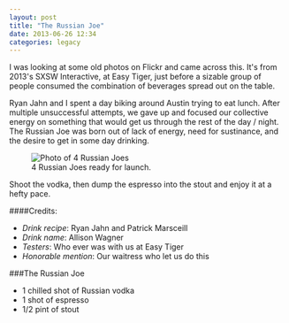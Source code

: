 ```yaml
---
layout: post
title: "The Russian Joe"
date: 2013-06-26 12:34
categories: legacy
---
```


I was looking at some old photos on Flickr and came across this. It's from 2013's SXSW Interactive, at Easy Tiger, just before a sizable group of people consumed the combination of beverages spread out on the table.

Ryan Jahn and I spent a day biking around Austin trying to eat lunch. After multiple unsuccessful attempts, we gave up and focused our collective energy on something that would get us through the rest of the day / night. The Russian Joe was born out of lack of energy, need for sustinance, and the desire to get in some day drinking.

<figure>
    <img src="http://farm8.staticflickr.com/7373/9135600825_6d52df6494_c.jpg" alt="Photo of 4 Russian Joes" class="img-fluid">
    <figcaption>
        4 Russian Joes ready for launch.
    </figcaption>
</figure>

Shoot the vodka, then dump the espresso into the stout and enjoy it at a hefty pace.

<!--more-->

####Credits:
* _Drink recipe_: Ryan Jahn and Patrick Marsceill
* _Drink name_: Allison Wagner
* _Testers_: Who ever was with us at Easy Tiger
* _Honorable mention_: Our waitress who let us do this

<!--aside-one-->

<div class="icon-post-russian-joe icon--post"></div>

###The Russian Joe

* 1 chilled shot of Russian vodka
* 1 shot of espresso
* 1/2 pint of stout

